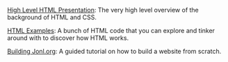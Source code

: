 [High Level HTML Presentation](https://docs.google.com/presentation/d/1_2EnLDZypfYNI_9uQ4cOTy7UW5_bcxfLu0h_OJerkdA/edit#slide=id.ga2018f6cb_0_99): The very high level overview of the background of HTML and CSS.

[HTML Examples](html_examples.md): A bunch of HTML code that you can explore and tinker around with to discover how HTML works.

[Building Jonl.org](building_jonl.org.md): A guided tutorial on how to build a website from scratch.